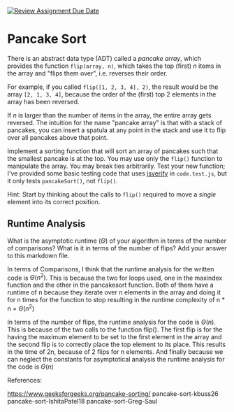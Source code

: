 [![Review Assignment Due Date](https://classroom.github.com/assets/deadline-readme-button-24ddc0f5d75046c5622901739e7c5dd533143b0c8e959d652212380cedb1ea36.svg)](https://classroom.github.com/a/-m0g1A8z)
# Pancake Sort

There is an abstract data type (ADT) called a *pancake array*, which provides
the function `flip(array, n)`, which takes the top (first) $n$ items in the
array and "flips them over", i.e. reverses their order.

For example, if you called `flip([1, 2, 3, 4], 2)`, the result would
be the array  `[2, 1, 3, 4]`, because the order of the (first) top 2
elements in the array has been reversed.

If $n$ is larger than the number of items in the array, the entire array gets
reversed. The intuition for the name "pancake array" is that with a stack of
pancakes, you can insert a spatula at any point in the stack and use it to flip
over all pancakes above that point.

Implement a sorting function that will sort an array of pancakes such that the
smallest pancake is at the top. You may use only the `flip()` function to
manipulate the array. You may break ties arbitrarily. Test your new function;
I've provided some basic testing code that uses
[jsverify](https://jsverify.github.io/) in `code.test.js`, but it only tests
`pancakeSort()`, not `flip()`.

Hint: Start by thinking about the calls to `flip()` required to move a *single*
element into its correct position.

## Runtime Analysis

What is the asymptotic runtime ($\Theta$) of your algorithm in terms of the
number of comparisons? What is it in terms of the number of flips? Add your
answer to this markdown file.


In terms of Comparisons, I think that the runtime analysis for the written code is $\Theta(n^2)$. This is because the two for loops used, one in the maxindex function and the other in the pancakesort function. Both of them have a runtime of n because they iterate over n elements in the array and doing it for n times for the function to stop resulting in the runtime complexity of n * n = $\Theta(n^2)$

In terms of the number of flips, the runtime analysis for the code is $\Theta(n)$. This is because of the two calls to the function flip(). The first flip is for the having the maximum element to be set to the first element in the array and the second flip is to correctly place the top element to its place. This results in the time of 2n, because of 2 flips for n elements. And finally because we can neglect the constants for asymptotical analysis the runtime analysis for the code is $\Theta(n)$ 


References:

https://www.geeksforgeeks.org/pancake-sorting/
pancake-sort-kbuss26
pancake-sort-IshitaPatel18
pancake-sort-Greg-Saul

